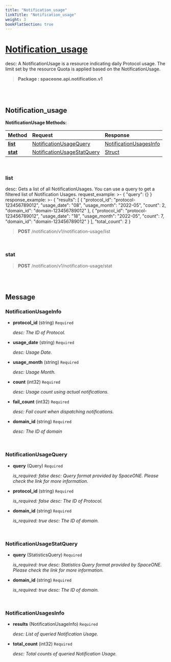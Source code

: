 ```yaml
---
title: "Notification_usage"
linkTitle: "Notification_usage"
weight: 3
bookFlatSection: true
---
```

# [Notification_usage](#Notification_usage)
desc: A NotificationUsage is a resource indicating daily Protocol usage. The limit set by the resource Quota is applied based on the NotificationUsage.


>  **Package : spaceone.api.notification.v1**

<br>
<br>

## Notification_usage





**NotificationUsage Methods:**


| Method | Request | Response |
| :----- | :-------- | :-------- |
| [**list**](./NotificationUsage#list) | [NotificationUsageQuery](NotificationUsage#notificationusagequery) | [NotificationUsagesInfo](./NotificationUsage#notificationusagesinfo) |
| [**stat**](./NotificationUsage#stat) | [NotificationUsageStatQuery](NotificationUsage#notificationusagestatquery) | [Struct](./NotificationUsage#struct) |



    
<br>

### list

desc: Gets a list of all NotificationUsages. You can use a query to get a filtered list of Notification Usages.
request_example: >-
{
"query": {}
}
response_example: >-
{
"results": [
{
"protocol_id": "protocol-123456789012",
"usage_date": "08",
"usage_month": "2022-05",
"count": 2,
"domain_id": "domain-123456789012"
},
{
"protocol_id": "protocol-123456789012",
"usage_date": "18",
"usage_month": "2022-05",
"count": 7,
"domain_id": "domain-123456789012"
}
],
"total_count": 2
}



> **POST** /notification/v1/notification-usage/list
>






    
<br>

### stat





> **POST** /notification/v1/notification-usage/stat
>






    


<br>
<br>

## Message



### NotificationUsageInfo
* **protocol_id** (string)  `Required` 

  *desc: The ID of Protocol.*

    
* **usage_date** (string)  `Required` 

  *desc: Usage Date.*

    
* **usage_month** (string)  `Required` 

  *desc: Usage Month.*

    
* **count** (int32)  `Required` 

  *desc: Usage count using actual notifications.*

    
* **fail_count** (int32)  `Required` 

  *desc: Fail count when dispatching notifications.*

    
* **domain_id** (string)  `Required` 

  *desc: The ID of domain*

    <br>

### NotificationUsageQuery
* **query** (Query)  `Required` 

  *is_required: false
desc: Query format provided by SpaceONE. Please check the link for more information.*

    
* **protocol_id** (string)  `Required` 

  *is_required: false
desc: The ID of Protocol.*

    
* **domain_id** (string)  `Required` 

  *is_required: true
desc: The ID of domain.*

    <br>

### NotificationUsageStatQuery
* **query** (StatisticsQuery)  `Required` 

  *is_required: true
desc: Statistics Query format provided by SpaceONE. Please check the link for more information.*

    
* **domain_id** (string)  `Required` 

  *is_required: true
desc: The ID of domain.*

    <br>

### NotificationUsagesInfo
* **results** (NotificationUsageInfo)  `Required` 

  *desc: List of queried Notification Usage.*

    
* **total_count** (int32)  `Required` 

  *desc: Total counts of queried Notification Usage.*

    <br>
